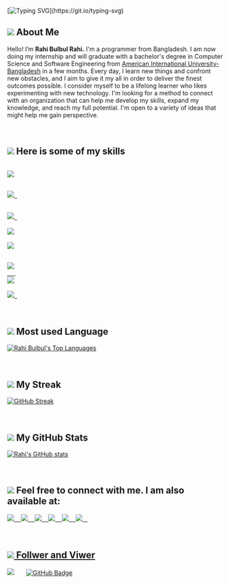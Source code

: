 [![Typing SVG](https://readme-typing-svg.herokuapp.com?color=%23929292&size=50&center=true&vCenter=true&width=1000&height=150&lines=Welcome+to+my+GitHub+Profile!;I'm+Rahi+Bulbul.;I'm+a+Developer.;I'm+a+Designer.)](https://git.io/typing-svg)

## <img src="https://img.icons8.com/fluency/24/000000/guest-male.png"/> About Me
Hello! I’m <b>Rahi Bulbul Rahi.</b> I'm a programmer from Bangladesh. I am now doing my internship and will graduate with a bachelor's degree in Computer 
Science and Software Engineering from <a href="https://www.aiub.edu/" rel="nofollow">American International University-Bangladesh</a> in a few months. Every day, I learn new things and confront new obstacles, 
and I aim to give it my all in order to deliver the finest outcomes possible. I consider myself to be a lifelong learner who likes experimenting with new 
technology. I'm looking for a method to connect with an organization that can help me develop my skills, expand my knowledge, and reach my full potential.
I'm open to a variety of ideas that might help me gain perspective.
<br>
<br>
<br>
## <img src="https://img.icons8.com/external-kiranshastry-lineal-color-kiranshastry/20/000000/external-skills-management-kiranshastry-lineal-color-kiranshastry-6.png"/> Here is some of my skills
<code> <a href="https://www.java.com" target="_blank"> <img src="https://img.icons8.com/color/48/000000/java-coffee-cup-logo.png"/> </a> </code> &nbsp;&nbsp;
<code> <a href="https://www.w3.org/html/" target="_blank"> <img src="https://img.icons8.com/color/48/000000/html-5.png"/> </a> </code>  &nbsp;&nbsp;
<code> <a href="https://www.w3schools.com/css/" target="_blank"> <img src="https://img.icons8.com/color/48/000000/css3.png"/> </a> </code> &nbsp;&nbsp;
<code> <a href="https://getbootstrap.com" target="_blank"> <img src="https://img.icons8.com/color/48/000000/bootstrap.png"/> </a></code> &nbsp;&nbsp;
<code> <a href="https://www.w3schools.com/cs/index.php"> <img src="https://img.icons8.com/color/50/000000/c-sharp-logo-2.png"/> </a> </code> &nbsp;&nbsp;
<code> <a href="https://www.w3schools.com/CPP/default.asp"> <img src="https://img.icons8.com/color/50/000000/c-plus-plus-logo.png"/> </code> &nbsp;&nbsp;
<code> <a href="https://www.w3schools.com/js/default.asp"> <img src="https://img.icons8.com/color/48/000000/javascript--v2.png"/> </a> </code> &nbsp;&nbsp;
<code> <a href="https://git-scm.com/"> <img src="https://img.icons8.com/color/48/000000/git.png"/> </a> </code>
<br>
<br>
<br>
## <img src="https://img.icons8.com/color/20/000000/code.png"/> Most used Language
<a href="https://github.com/rahibulbulrahi/github-readme-stats"><img alt="Rahi Bulbul's Top Languages" src="https://github-readme-stats.vercel.app/api/top-langs/?username=rahibulbulrahi&langs_count=8&count_private=true&layout=compact&theme=react&hide_border=true&bg_color=0D1117" /></a>
<br>
<br>
<br>
## <img src="https://img.icons8.com/emoji/24/000000/fire.png"/> My Streak
[![GitHub Streak](https://github-readme-streak-stats.herokuapp.com/?user=rahibulbulrahi&theme=highcontrast)](https://github.com/DenverCoder1/github-readme-streak-stats)
<br>
<br>
<br>
## <img src="https://img.icons8.com/external-prettycons-lineal-color-prettycons/20/000000/external-stats-business-and-finance-prettycons-lineal-color-prettycons.png"/> My GitHub Stats
[![Rahi's GitHub stats](https://github-readme-stats.vercel.app/api?username=rahibulbulrahi&show_icons=true&theme=dark)](https://github.com/rahibulbulrahi/github-readme-stats)
<br>
<br>
<br>
## <img src="https://img.icons8.com/external-wanicon-two-tone-wanicon/24/000000/external-social-media-live-and-streaming-wanicon-two-tone-wanicon.png"/> Feel free to connect with me. I am also available at:
<a href="mailto:rahibulbulrahi@gmail.com"> <img src="https://img.icons8.com/fluency/48/000000/gmail-new.png"/> &nbsp;&nbsp;
<a href="mailto:rahibulbulrahi@outlook.com"> <img src="https://img.icons8.com/fluency/48/000000/microsoft-outlook-2019.png"/> &nbsp;&nbsp;
<a href="https://twitter.com/rahibulbulrahi"> <img src="https://img.icons8.com/color/48/000000/twitter.png"/> &nbsp;&nbsp;
<a href="https://www.facebook.com/rahibulbulrahi/"> <img src="https://img.icons8.com/fluency/48/000000/facebook-new.png"/> &nbsp;&nbsp;
<a href="https://www.linkedin.com/in/rahi-bulbul-rahi-8114b3221/"> <img src="https://img.icons8.com/color/48/00000/linkedin.png"/> &nbsp;&nbsp;
<a href="https://github.com/rahibulbulrahi"> <img src="https://img.icons8.com/fluency/48/000000/github.png"/> &nbsp;&nbsp;
<br>
<br>
<br>
## <img src="https://img.icons8.com/doodle/24/000000/follow--v1.png"/> Follwer and Viwer
<a href="https://github.com/rahibulbulrahi/github-profile-views-counter"><img src="https://komarev.com/ghpvc/?username=rahibulbulrahi"></a> &nbsp;&nbsp; &nbsp;&nbsp;
<a href="https://github.com/rahibulbulrahi?tab=followers"><img src="https://img.shields.io/github/followers/rahibulbulrahi?label=Followers&style=social" alt="GitHub Badge"></a>



